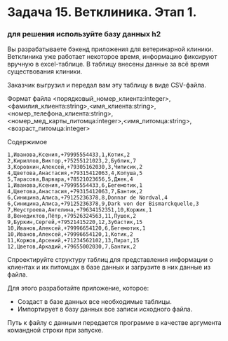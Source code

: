 # Задача 15. Ветклиника. Этап 1.

### для решения используйте базу данных h2


Вы разрабатываете бэкенд приложения для ветеринарной клиники. Ветклиника уже работает некоторое время, информацию фиксируют вручную в excel-таблице.
В таблицу внесены данные за всё время существования клиники.

Заказчик выгрузил и передал вам эту таблицу в виде CSV-файла.

Формат файла
<порядковый_номер_клиента:integer>,<фамилия_клиента:string>,<имя_клиента:string>,<номер_телефона_клиента:string>,<номер_мед_карты_питомца:integer>,<имя_питомца:string>,<возраст_питомца:integer>

Содержимое
```
1,Иванова,Ксения,+79995554433,1,Котик,2
2,Кириллов,Виктор,+75255121023,2,Бублик,7
3,Коровкин,Алексей,+79305162030,3,Чиписик,2
4,Цветова,Анастасия,+79315412063,4,Копуша,5
5,Тарасова,Варвара,+78521023656,5,Джек,4
1,Иванова,Ксения,+79995554433,6,Бегемотик,1
4,Цветова,Анастасия,+79315412063,7,Бантик,2
6,Синицина,Алиса,+79125236378,8,Donnar de Nordval,4
6,Синицина,Алиса,+79125236378,9,Dark von der Bismarckquelle,3
7,Неустроева,Ангелина,+79634152351,10,Коржик,1
8,Венедиктов,Пётр,+79526324563,11,Пушок,2
9,Буркин,Сергей,+79521415220,12,Зубастик,15
10,Иванов,Алексей,+79996654120,6,Бегемотик,1
10,Иванов,Алексей,+79996654120,1,Котик,2
11,Коржов,Арсений,+71234562102,13,Пират,15
12,Цветов,Аркадий,+79655002030,7,Бантик,2
```


Спроектируйте структуру таблиц для представления информации о клиентах и их питомцах в базе данных и загрузите в них данные из файла.

Для этого разработайте приложение, которое:
 - Создаст в базе данных все необходимые таблицы.
 - Импортирует в базу данных все записи исходного файла.

Путь к файлу с данными передается программе в качестве аргумента командной строки при запуске.
